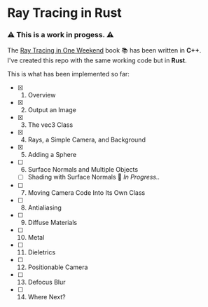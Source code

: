 # Ray Tracing in Rust
### :warning: This is a work in progess. :warning:

The [Ray Tracing in One Weekend](https://raytracing.github.io/books/RayTracingInOneWeekend.html) book :books: has been written in **C++**. \
I've created this repo with the same working code but in **Rust**.

This is what has been implemented so far:
- [X] 1. Overview
- [X] 2. Output an Image
- [X] 3. The vec3 Class
- [X] 4. Rays, a Simple Camera, and Background
- [X] 5. Adding a Sphere
- [ ] 6. Surface Normals and Multiple Objects
    - [ ] Shading with Surface Normals :construction: *In Progress..*
- [ ] 7. Moving Camera Code Into Its Own Class
- [ ] 8. Antialiasing
- [ ] 9. Diffuse Materials
- [ ] 10. Metal
- [ ] 11. Dieletrics
- [ ] 12. Positionable Camera
- [ ] 13. Defocus Blur
- [ ] 14. Where Next?


